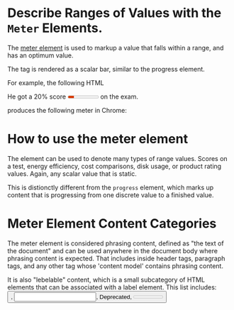 
# Describe Ranges of Values with the `Meter` Elements.

The [meter element](https://html.spec.whatwg.org/#the-meter-element) is used to markup a value that falls within a range, and has an optimum value. 

The tag is rendered as a scalar bar, similar to the progress element. 

For example, the following HTML

<p>He got a 20% score <meter min="0" low="30" high="70" max="100"
  value="20" optimum="100">20%</meter> on the exam.</p>

produces the following meter in Chrome:


# How to use the meter element

The element can be used to denote many types of range values. Scores on a test, energy efficiency, cost comparisons, disk usage, or product rating values. Again, any scalar value that is static. 

This is distionctly different from the `progress` element, which marks up content that is progressing from one discrete value to a finished value. 

# Meter Element Content Categories

The meter element is considered phrasing content, defined as "the text of the document" and can be used anywhere in the document body where phrasing content is expected. That includes inside header tags, paragraph tags, and any other tag whose 'content model' contains phrasing content.

It is also "lebelable" content, which is a small subcategory of HTML elements that can be associated with a label element. This list includes: <button>, <input>, <keygen> Deprecated, <meter>, <output>, <progress>, <select>, and <textarea>.


